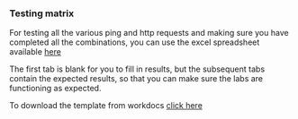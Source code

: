 ### Testing matrix

For testing all the various ping and http requests and making sure you have completed all the combinations, you can use the excel spreadsheet  available [here](https://networking-workshop.s3-eu-west-1.amazonaws.com/testing+matrix.xlsx)

The first tab is blank for you to fill in results, but the subsequent tabs contain the expected results, so that you can make sure the labs are functioning as expected.

To download the template from workdocs [click here](https://amazon.awsapps.com/workdocs/index.html#/document/9c2e7945a7f0c203883f908ddd6b1db4ef052e9016cddeab8f8047f5391192be)
